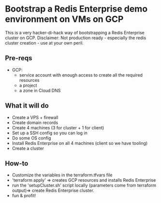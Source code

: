 # Bootstrap a Redis Enterprise demo environment on VMs on GCP

This is a very hacker-di-hack way of bootstrapping a Redis Enterprise cluster on GCP.
Disclaimer: Not production ready - especially the redis cluster creation - use at your own peril.

## Pre-reqs

- GCP:
    - service account with enough access to create all the required resources
    - a project 
    - a zone in Cloud DNS

## What it will do

- Create a VPS + firewall
- Create domain records
- Create 4 machines (3 for cluster + 1 for client)
- Set up a SSH config so you can log in
- Do some OS config
- Install Redis Enterprise on all 4 machines (client so we have tooling)
- Create a cluster

## How-to

- Customize the variables in the terraform.tfvars file
- 'terraform apply' => creates GCP resources and installs Redis Enterprise
- run the 'setupCluster.sh' script locally (parameters come from terraform output)=> create Redis Enterprise cluster. 
- fun & profit!